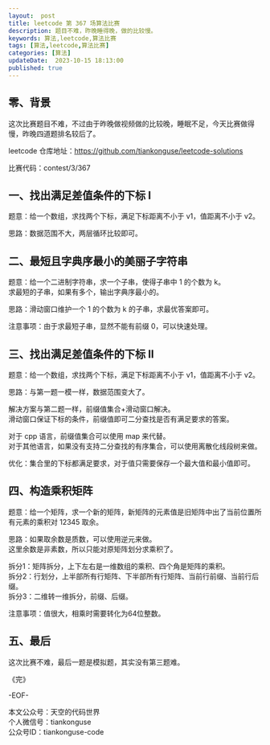 ```yaml
---   
layout:  post  
title: leetcode 第 367 场算法比赛  
description: 题目不难，昨晚睡得晚，做的比较慢。          
keywords: 算法,leetcode,算法比赛  
tags: [算法,leetcode,算法比赛]    
categories: [算法]  
updateDate:  2023-10-15 18:13:00  
published: true  
---  
```



## 零、背景  


这次比赛题目不难，不过由于昨晚做视频做的比较晚，睡眠不足，今天比赛做得慢，昨晚四道题排名较后了。  


leetcode 仓库地址：https://github.com/tiankonguse/leetcode-solutions  


比赛代码：contest/3/367 


## 一、找出满足差值条件的下标 I  


题意：给一个数组，求找两个下标，满足下标距离不小于 v1，值距离不小于 v2。  


思路：数据范围不大，两层循环比较即可。  


## 二、最短且字典序最小的美丽子字符串  


题意：给一个二进制字符串，求一个子串，使得子串中 1 的个数为 k。  
求最短的子串，如果有多个，输出字典序最小的。  


思路：滑动窗口维护一个 1 的个数为 k 的子串，求最优答案即可。  


注意事项：由于求最短子串，显然不能有前缀 0，可以快速处理。  


## 三、找出满足差值条件的下标 II  

题意：给一个数组，求找两个下标，满足下标距离不小于 v1，值距离不小于 v2。  


思路：与第一题一模一样，数据范围变大了。  


解决方案与第二题一样，前缀值集合+滑动窗口解决。  
滑动窗口保证下标的条件，前缀值即可二分查找是否有满足要求的答案。  


对于 cpp 语言，前缀值集合可以使用 map 来代替。  
对于其他语言，如果没有支持二分查找的有序集合，可以使用离散化线段树来做。  


优化：集合里的下标都满足要求，对于值只需要保存一个最大值和最小值即可。  


## 四、构造乘积矩阵  


题意：给一个矩阵，求一个新的矩阵，新矩阵的元素值是旧矩阵中出了当前位置所有元素的乘积对 12345 取余。  


思路：如果取余数是质数，可以使用逆元来做。  
这里余数是非素数，所以只能对原矩阵划分求乘积了。  


拆分1：矩阵拆分，上下左右是一维数组的乘积、四个角是矩阵的乘积。  
拆分2：行划分，上半部所有行矩阵、下半部所有行矩阵、当前行前缀、当前行后缀。  
拆分3：二维转一维拆分，前缀、后缀。  


注意事项：值很大，相乘时需要转化为64位整数。  


## 五、最后  


这次比赛不难，最后一题是模拟题，其实没有第三题难。  



《完》  


-EOF-  



本文公众号：天空的代码世界  
个人微信号：tiankonguse  
公众号ID：tiankonguse-code  
  

